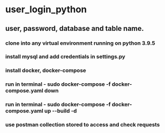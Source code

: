 # user_login_python

## user, password, database and table name.


### clone into any virtual environment running on python 3.9.5
### install mysql and add credentials in settings.py
### install docker, docker-compose
### run in terminal - sudo docker-compose -f docker-compose.yaml down
### run in terminal - sudo docker-compose -f docker-compose.yaml up --build -d

### use postman collection stored to access and check requests